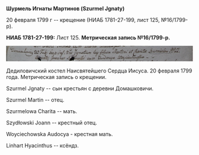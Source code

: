 **Шурмель Игнаты Мартинов (Szurmel Jgnaty)**

20 февраля 1799 г -- крещение (НИАБ 1781-27-199, лист 125, №16/1799-р).

**НИАБ 1781-27-199:** Лист 125. **Метрическая запись №16/1799-р.**

![](./media/fb97cdb72a58c2349c918070ebbe31b1c6b12d9c.png)

Дедиловичский костел Наисвятейшего Сердца Иисуса. 20 февраля 1799 года.
Метрическая запись о крещении.

Szurmel Jgnaty -- сын крестьян с деревни Домашковичи.

Szurmel Martin -- отец.

Szurmelowa Charita -- мать.

Szydłowski Joann -- крестный отец.

Woyciechowska Audocya - крестная мать.

Linhart Hyacinthus -- ксёндз.
